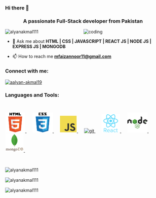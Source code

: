 ### Hi there 👋



<h3 align="center">A passionate Full-Stack developer from Pakistan</h3>

<img align="right" alt="coding" width="250" src="https://cdn.dribbble.com/users/2131993/screenshots/4948736/thoughtworks-gif_dribbble.gif">

<p align="left"> <img src="https://komarev.com/ghpvc/?username=alyanakmal111&label=Profile%20views&color=0e75b6&style=flat" alt="alyanakmal111" /> </p>

- 💬 Ask me about **HTML | CSS | JAVASCRIPT | REACT JS | NODE JS | EXPRESS JS | MONGODB**

- 📫 How to reach me **mfaizannoor11@gmail.com**

<h3 align="left">Connect with me:</h3>
<p align="left">
<a href="https://linkedin.com/in/aalyan-akmal19" target="blank">
<img align="center" src="https://raw.githubusercontent.com/rahuldkjain/github-profile-readme-generator/master/src/images/icons/Social/linked-in-alt.svg" alt="aalyan-akmal19" height="25" width="35" />
</a>
</p>
<h3 align="left">Languages and Tools:</h3>
<br>
<p align="left">

<a href="https://www.w3.org/html/" target="_blank" rel="noreferrer">
<img src="https://raw.githubusercontent.com/devicons/devicon/master/icons/html5/html5-original-wordmark.svg" alt="html5" width="65" height="65"/>
</a>
&nbsp;&nbsp;&nbsp;&nbsp;

<a href="https://www.w3schools.com/css/" target="_blank" rel="noreferrer">
<img src="https://raw.githubusercontent.com/devicons/devicon/master/icons/css3/css3-original-wordmark.svg" alt="css3" width="65" height="65"/>
</a>
&nbsp;&nbsp;&nbsp;&nbsp;

<a href="https://developer.mozilla.org/en-US/docs/Web/JavaScript" target="_blank" rel="noreferrer">
<img src="https://raw.githubusercontent.com/devicons/devicon/master/icons/javascript/javascript-original.svg" alt="javascript" width="55" height="55"/>
</a>
&nbsp;&nbsp;&nbsp;&nbsp;

<a href="https://git-scm.com/" target="_blank" rel="noreferrer">
<img src="https://www.vectorlogo.zone/logos/git-scm/git-scm-icon.svg" alt="git" width="60" height="60"/>
</a>
&nbsp;&nbsp;&nbsp;&nbsp;



<a href="https://reactjs.org/" target="_blank" rel="noreferrer"> 
<img src="https://raw.githubusercontent.com/devicons/devicon/master/icons/react/react-original-wordmark.svg" alt="react" width="60" height="60"/>
</a>
&nbsp;&nbsp;&nbsp;&nbsp;


<a href="https://nodejs.org" target="_blank" rel="noreferrer"> 
<img src="https://raw.githubusercontent.com/devicons/devicon/master/icons/nodejs/nodejs-original-wordmark.svg" alt="nodejs" width="65" height="65"/>
</a>
&nbsp;&nbsp;&nbsp;&nbsp;

<a href="https://www.mongodb.com/" target="_blank" rel="noreferrer">
<img src="https://raw.githubusercontent.com/devicons/devicon/master/icons/mongodb/mongodb-original-wordmark.svg" alt="mongodb" width="60" height="60"/>
</a>
&nbsp;&nbsp;&nbsp;&nbsp;

</p>

<br>

<p><img width=470 align="center" src="https://github-readme-stats.vercel.app/api/top-langs?username=alyanakmal111&theme=neon&show_icons=true&locale=en&layout=compact" alt="alyanakmal111" /></p>

<p><img width=470 align="center" src="https://github-readme-stats.vercel.app/api?username=alyanakmal111&theme=neon&show_icons=true&locale=en" alt="alyanakmal111" /></p>

<p><img width=470 align="center" src="https://github-readme-streak-stats.herokuapp.com/?user=alyanakmal111&theme=neon" alt="alyanakmal111" /></p>
